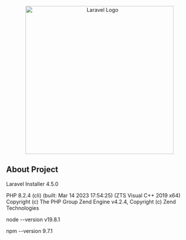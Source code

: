 <p align="center"><a href="https://laravel.com" target="_blank"><img src="https://raw.githubusercontent.com/laravel/art/master/logo-lockup/5%20SVG/2%20CMYK/1%20Full%20Color/laravel-logolockup-cmyk-red.svg" width="400" alt="Laravel Logo"></a></p>

<p align="center">
</p>

## About Project

Laravel Installer 4.5.0

PHP 8.2.4 (cli) (built: Mar 14 2023 17:54:25) (ZTS Visual C++ 2019 x64)
Copyright (c) The PHP Group
Zend Engine v4.2.4, Copyright (c) Zend Technologies

node --version
v19.8.1

npm --version
9.7.1
